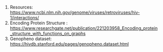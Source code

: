 1. Resources: https://www.ncbi.nlm.nih.gov/genome/viruses/retroviruses/hiv-1/interactions/
2. Encoding Protein Structure : https://www.researchgate.net/publication/221203958_Encoding_protein_structure_with_functions_on_graphs
3. Genopheno dataset: https://hivdb.stanford.edu/pages/genopheno.dataset.html
